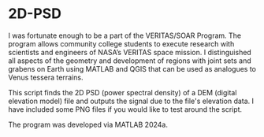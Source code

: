 # 2D-PSD
I was fortunate enough to be a part of the VERITAS/SOAR Program. The program allows community college students to execute research with scientists and engineers of NASA’s VERITAS space mission. 
I distinguished all aspects of the geometry and development of regions with joint sets and grabens on Earth using MATLAB and QGIS that can be used as analogues to Venus tessera terrains.

This script finds the 2D PSD (power spectral density) of a DEM (digital elevation model) file and outputs the signal due to the file's elevation data. I have included some PNG files if you would like
to test around the script. 

The program was developed via MATLAB 2024a. 
